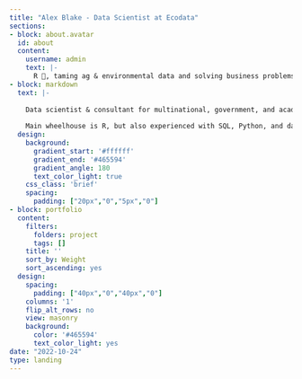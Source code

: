 ```yaml
---
title: "Alex Blake - Data Scientist at Ecodata"
sections:
- block: about.avatar
  id: about
  content:
    username: admin
    text: |-
      R 🧙, taming ag & environmental data and solving business problems with models and sexy visuals.
- block: markdown
  text: |- 
    
    Data scientist & consultant for multinational, government, and academic clients in the agriculture and environmental sectors. Biology PhD leveraging years of experience in hypothesis testing and modeling to pull cool stories from messy data.Previously worked on marine zooplankton, scorpion venoms, invasive weeds, environmental policy, wetland conservation, and the UK space sector.
    
    Main wheelhouse is R, but also experienced with SQL, Python, and dabbled in a handful of other languages. I do analysis on experiments with hypothesis tests, time series, and spatial data with tools like mixed models, GAMs, and ML to name a few; and storytelling with beautiful ggplots, animations, Shiny apps, PowerBI, and websites.
  design:
    background:
      gradient_start: '#ffffff'
      gradient_end: '#465594'
      gradient_angle: 180
      text_color_light: true
    css_class: 'brief'
    spacing:
      padding: ["20px","0","5px","0"]
- block: portfolio
  content:
    filters:
      folders: project
      tags: []
    title: ''
    sort_by: Weight
    sort_ascending: yes
  design:
    spacing:
      padding: ["40px","0","40px","0"]
    columns: '1'
    flip_alt_rows: no
    view: masonry
    background:
      color: '#465594'
      text_color_light: yes
date: "2022-10-24"
type: landing
---
```

